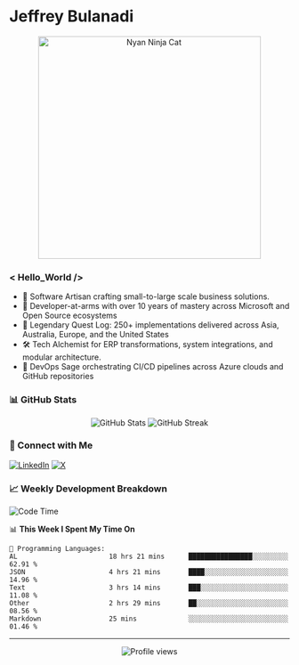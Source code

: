 # Jeffrey Bulanadi

<div align="center">
  <img src="https://www.nyan.cat/cats/nyaninja.gif" alt="Nyan Ninja Cat" width="400"/>
</div>

### < Hello_World />

- 🎨 Software Artisan crafting small-to-large scale business solutions.
- 💼 Developer-at-arms with over 10 years of mastery across Microsoft and Open Source ecosystems
- 🏢 Legendary Quest Log: 250+ implementations delivered across Asia, Australia, Europe, and the United States
- 🛠️ Tech Alchemist for ERP transformations, system integrations, and modular architecture.
- 🔄 DevOps Sage orchestrating CI/CD pipelines across Azure clouds and GitHub repositories

### 📊 GitHub Stats

<div align="center">
  <img src="https://github-readme-stats.vercel.app/api?username=jeffreybulanadi&show_icons=true&theme=tokyonight" alt="GitHub Stats" />
  <img src="https://github-readme-streak-stats.herokuapp.com/?user=jeffreybulanadi&theme=tokyonight" alt="GitHub Streak" />
</div>

### 🤝 Connect with Me

[![LinkedIn](https://img.shields.io/badge/LinkedIn-Connect-blue?style=for-the-badge&logo=linkedin)](https://linkedin.com/in/jeffreybulanadi)
[![X](https://img.shields.io/badge/Twitter-Follow-blue?style=for-the-badge&logo=twitter)](https://x.com/JeffreyBulanadi)

### 📈 Weekly Development Breakdown

<!--START_SECTION:waka-->
![Code Time](http://img.shields.io/badge/Code%20Time-229%20hrs%2038%20mins-blue)

📊 **This Week I Spent My Time On** 

```text
💬 Programming Languages: 
AL                       18 hrs 21 mins      ████████████████░░░░░░░░░   62.91 % 
JSON                     4 hrs 21 mins       ████░░░░░░░░░░░░░░░░░░░░░   14.96 % 
Text                     3 hrs 14 mins       ███░░░░░░░░░░░░░░░░░░░░░░   11.08 % 
Other                    2 hrs 29 mins       ██░░░░░░░░░░░░░░░░░░░░░░░   08.56 % 
Markdown                 25 mins             ░░░░░░░░░░░░░░░░░░░░░░░░░   01.46 % 
```


<!--END_SECTION:waka-->

---

<div align="center">
  <img src="https://komarev.com/ghpvc/?username=jeffreybulanadi&color=blue&style=flat-square" alt="Profile views" />
</div>
